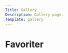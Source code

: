 ```yaml
---
Title: Gallery
Description: Gallery page.
Template: gallery
---
```


Favoriter
==========================

